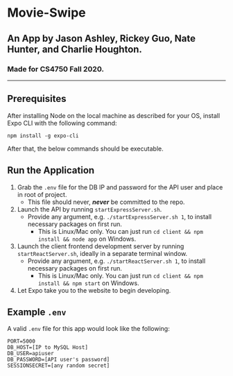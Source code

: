# Movie-Swipe
## An App by Jason Ashley, Rickey Guo, Nate Hunter, and Charlie Houghton.
### Made for CS4750 Fall 2020.
-----
## Prerequisites
After installing Node on the local machine as described for your OS, install Expo CLI with the following command:

```npm install -g expo-cli```

After that, the below commands should be executable.

## Run the Application
1. Grab the `.env` file for the DB IP and password for the API user and place in root of project.
    - This file should never, ***never*** be committed to the repo.
2. Launch the API by running `startExpressServer.sh`.
    - Provide any argument, e.g. `./startExpressServer.sh 1`, to install necessary packages on first run.
        - This is Linux/Mac only. You can just run `cd client && npm install && node app` on Windows.
3. Launch the client frontend development server by running `startReactServer.sh`, ideally in a separate terminal window.
    - Provide any argument, e.g. `./startReactServer.sh 1`, to install necessary packages on first run.
        - This is Linux/Mac only. You can just run `cd client && npm install && npm start` on Windows.
4. Let Expo take you to the website to begin developing.

## Example `.env`
A valid `.env` file for this app would look like the following:
```
PORT=5000
DB_HOST=[IP to MySQL Host]
DB_USER=apiuser
DB_PASSWORD=[API user's password]
SESSIONSECRET=[any random secret]
```